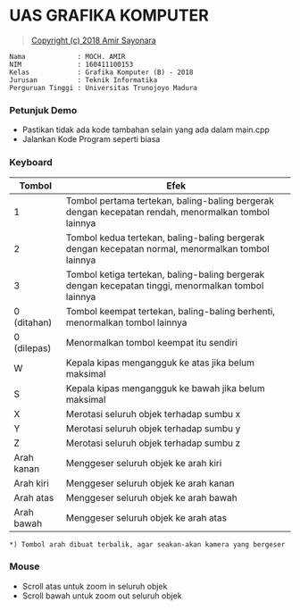 # UAS GRAFIKA KOMPUTER
>[Copyright (c) 2018 Amir Sayonara](LICENSE)
```
Nama             : MOCH. AMIR
NIM              : 160411100153
Kelas            : Grafika Komputer (B) - 2018
Jurusan          : Teknik Informatika
Perguruan Tinggi : Universitas Trunojoyo Madura
```
### Petunjuk Demo
- Pastikan tidak ada kode tambahan selain yang ada dalam main.cpp
- Jalankan Kode Program seperti biasa

### Keyboard
|Tombol|Efek|
|-|-|
|1|Tombol pertama tertekan, baling-baling bergerak dengan kecepatan rendah, menormalkan tombol lainnya|
|2|Tombol kedua tertekan, baling-baling bergerak dengan kecepatan normal, menormalkan tombol lainnya|
|3|Tombol ketiga tertekan, baling-baling bergerak dengan kecepatan tinggi, menormalkan tombol lainnya|
|0 (ditahan)|Tombol keempat tertekan, baling-baling berhenti, menormalkan tombol lainnya|
|0 (dilepas)|Menormalkan tombol keempat itu sendiri|
|W|Kepala kipas mengangguk ke atas jika belum maksimal|
|S|Kepala kipas mengangguk ke bawah jika belum maksimal|
|X|Merotasi seluruh objek terhadap sumbu x|
|Y|Merotasi seluruh objek terhadap sumbu y|
|Z|Merotasi seluruh objek terhadap sumbu z|
|Arah kanan|Menggeser seluruh objek ke arah kiri|
|Arah kiri|Menggeser seluruh objek ke arah kanan|
|Arah atas|Menggeser seluruh objek ke arah bawah|
|Arah bawah|Menggeser seluruh objek ke arah atas|

```*) Tombol arah dibuat terbalik, agar seakan-akan kamera yang bergeser```

### Mouse
* Scroll atas untuk zoom in seluruh objek
* Scroll bawah untuk zoom out seluruh objek